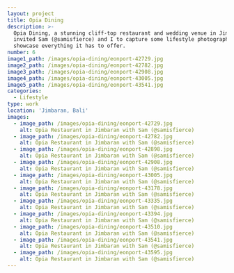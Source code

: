 ```yaml
---
layout: project
title: Opia Dining
description: >-
  Opia Dining, a stunning cliff-top restaurant and wedding venue in Jimbaran
  invited Sam (@samisfierce) and I to capture some lifestyle photography and
  showcase everything it has to offer.
number: 6
image1_path: /images/opia-dining/eonport-42729.jpg
image2_path: /images/opia-dining/eonport-42782.jpg
image3_path: /images/opia-dining/eonport-42908.jpg
image4_path: /images/opia-dining/eonport-43005.jpg
image5_path: /images/opia-dining/eonport-43541.jpg
categories:
  - Lifestyle
type: work
location: 'Jimbaran, Bali'
images:
  - image_path: /images/opia-dining/eonport-42729.jpg
    alt: Opia Restaurant in Jimbaran with Sam (@samisfierce)
  - image_path: /images/opia-dining/eonport-42782.jpg
    alt: Opia Restaurant in Jimbaran with Sam (@samisfierce)
  - image_path: /images/opia-dining/eonport-42898.jpg
    alt: Opia Restaurant in Jimbaran with Sam (@samisfierce)
  - image_path: /images/opia-dining/eonport-42908.jpg
    alt: Opia Restaurant in Jimbaran with Sam (@samisfierce)
  - image_path: /images/opia-dining/eonport-43005.jpg
    alt: Opia Restaurant in Jimbaran with Sam (@samisfierce)
  - image_path: /images/opia-dining/eonport-43178.jpg
    alt: Opia Restaurant in Jimbaran with Sam (@samisfierce)
  - image_path: /images/opia-dining/eonport-43335.jpg
    alt: Opia Restaurant in Jimbaran with Sam (@samisfierce)
  - image_path: /images/opia-dining/eonport-43394.jpg
    alt: Opia Restaurant in Jimbaran with Sam (@samisfierce)
  - image_path: /images/opia-dining/eonport-43510.jpg
    alt: Opia Restaurant in Jimbaran with Sam (@samisfierce)
  - image_path: /images/opia-dining/eonport-43541.jpg
    alt: Opia Restaurant in Jimbaran with Sam (@samisfierce)
  - image_path: /images/opia-dining/eonport-43595.jpg
    alt: Opia Restaurant in Jimbaran with Sam (@samisfierce)
---
```



